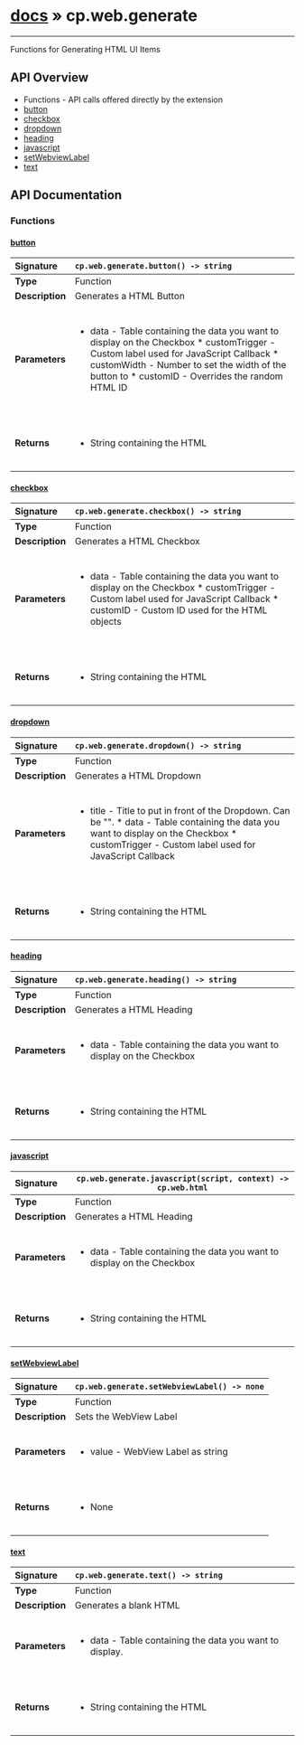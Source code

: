 # [docs](index.md) » cp.web.generate
---

Functions for Generating HTML UI Items

## API Overview
* Functions - API calls offered directly by the extension
 * [button](#button)
 * [checkbox](#checkbox)
 * [dropdown](#dropdown)
 * [heading](#heading)
 * [javascript](#javascript)
 * [setWebviewLabel](#setwebviewlabel)
 * [text](#text)

## API Documentation

### Functions

#### [button](#button)
| <span style="float: left;">**Signature**</span> | <span style="float: left;">`cp.web.generate.button() -> string` </span>                                                          |
| -----------------------------------------------------|---------------------------------------------------------------------------------------------------------|
| **Type**                                             | Function                                                                                         |
| **Description**                                      | Generates a HTML Button                                                                                         |
| **Parameters**                                       | <ul><br /><li>data - Table containing the data you want to display on the Checkbox * customTrigger - Custom label used for JavaScript Callback * customWidth - Number to set the width of the button to * customID - Overrides the random HTML ID</li><br /></ul>                                        |
| **Returns**                                          | <ul><br /><li>String containing the HTML</li><br /></ul>                                           |

#### [checkbox](#checkbox)
| <span style="float: left;">**Signature**</span> | <span style="float: left;">`cp.web.generate.checkbox() -> string` </span>                                                          |
| -----------------------------------------------------|---------------------------------------------------------------------------------------------------------|
| **Type**                                             | Function                                                                                         |
| **Description**                                      | Generates a HTML Checkbox                                                                                         |
| **Parameters**                                       | <ul><br /><li>data - Table containing the data you want to display on the Checkbox * customTrigger - Custom label used for JavaScript Callback * customID - Custom ID used for the HTML objects</li><br /></ul>                                        |
| **Returns**                                          | <ul><br /><li>String containing the HTML</li><br /></ul>                                           |

#### [dropdown](#dropdown)
| <span style="float: left;">**Signature**</span> | <span style="float: left;">`cp.web.generate.dropdown() -> string` </span>                                                          |
| -----------------------------------------------------|---------------------------------------------------------------------------------------------------------|
| **Type**                                             | Function                                                                                         |
| **Description**                                      | Generates a HTML Dropdown                                                                                         |
| **Parameters**                                       | <ul><br /><li>title - Title to put in front of the Dropdown. Can be "". * data - Table containing the data you want to display on the Checkbox * customTrigger - Custom label used for JavaScript Callback</li><br /></ul>                                        |
| **Returns**                                          | <ul><br /><li>String containing the HTML</li><br /></ul>                                           |

#### [heading](#heading)
| <span style="float: left;">**Signature**</span> | <span style="float: left;">`cp.web.generate.heading() -> string` </span>                                                          |
| -----------------------------------------------------|---------------------------------------------------------------------------------------------------------|
| **Type**                                             | Function                                                                                         |
| **Description**                                      | Generates a HTML Heading                                                                                         |
| **Parameters**                                       | <ul><br /><li>data - Table containing the data you want to display on the Checkbox</li><br /></ul>                                        |
| **Returns**                                          | <ul><br /><li>String containing the HTML</li><br /></ul>                                           |

#### [javascript](#javascript)
| <span style="float: left;">**Signature**</span> | <span style="float: left;">`cp.web.generate.javascript(script, context) -> cp.web.html` </span>                                                          |
| -----------------------------------------------------|---------------------------------------------------------------------------------------------------------|
| **Type**                                             | Function                                                                                         |
| **Description**                                      | Generates a HTML Heading                                                                                         |
| **Parameters**                                       | <ul><br /><li>data - Table containing the data you want to display on the Checkbox</li><br /></ul>                                        |
| **Returns**                                          | <ul><br /><li>String containing the HTML</li><br /></ul>                                           |

#### [setWebviewLabel](#setwebviewlabel)
| <span style="float: left;">**Signature**</span> | <span style="float: left;">`cp.web.generate.setWebviewLabel() -> none` </span>                                                          |
| -----------------------------------------------------|---------------------------------------------------------------------------------------------------------|
| **Type**                                             | Function                                                                                         |
| **Description**                                      | Sets the WebView Label                                                                                         |
| **Parameters**                                       | <ul><br /><li>value - WebView Label as string</li><br /></ul>                                        |
| **Returns**                                          | <ul><br /><li>None</li><br /></ul>                                           |

#### [text](#text)
| <span style="float: left;">**Signature**</span> | <span style="float: left;">`cp.web.generate.text() -> string` </span>                                                          |
| -----------------------------------------------------|---------------------------------------------------------------------------------------------------------|
| **Type**                                             | Function                                                                                         |
| **Description**                                      | Generates a blank HTML                                                                                         |
| **Parameters**                                       | <ul><br /><li>data - Table containing the data you want to display.</li><br /></ul>                                        |
| **Returns**                                          | <ul><br /><li>String containing the HTML</li><br /></ul>                                           |

